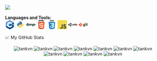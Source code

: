 [<img src="https://i.imgur.com/gtHOc3T.png">](https://youtube.com/c/javascriptmastery)

**Languages and Tools:**  
<code><img height="30" src="https://raw.githubusercontent.com/github/explore/80688e429a7d4ef2fca1e82350fe8e3517d3494d/topics/cpp/cpp.png"></code>
<code><img height="30" src="https://raw.githubusercontent.com/github/explore/80688e429a7d4ef2fca1e82350fe8e3517d3494d/topics/python/python.png"></code>
<code><img height="30" src="https://raw.githubusercontent.com/github/explore/80688e429a7d4ef2fca1e82350fe8e3517d3494d/topics/django/django.png"></code>
<code><img height="30" src="https://raw.githubusercontent.com/github/explore/80688e429a7d4ef2fca1e82350fe8e3517d3494d/topics/html/html.png"></code>
<code><img height="30" src="https://raw.githubusercontent.com/github/explore/80688e429a7d4ef2fca1e82350fe8e3517d3494d/topics/css/css.png"></code>
<code><img height="30" src="https://raw.githubusercontent.com/github/explore/80688e429a7d4ef2fca1e82350fe8e3517d3494d/topics/javascript/javascript.png"></code>
<code><img height="30" src="https://raw.githubusercontent.com/github/explore/80688e429a7d4ef2fca1e82350fe8e3517d3494d/topics/unity/unity.png"></code>
<code><img height="30" src="https://raw.githubusercontent.com/github/explore/80688e429a7d4ef2fca1e82350fe8e3517d3494d/topics/git/git.png"></code>

📈 My GitHub Stats

<p align="center">
<img src="https://github-readme-stats.vercel.app/api?username=tankvn&show_icons=true&theme=gotham" alt="tankvn" />
<img src="https://github-readme-stats.vercel.app/api?username=tankvn&show_icons=true&theme=radical" alt="tankvn" />
<img src="https://github-readme-stats.vercel.app/api?username=tankvn&show_icons=true&theme=merko" alt="tankvn" />
<img src="https://github-readme-stats.vercel.app/api?username=tankvn&show_icons=true&theme=gruvbox" alt="tankvn" />
<img src="https://github-readme-stats.vercel.app/api?username=tankvn&show_icons=true&theme=tokyonight" alt="tankvn" />
<img src="https://github-readme-stats.vercel.app/api?username=tankvn&show_icons=true&theme=onedark" alt="tankvn" />
<img src="https://github-readme-stats.vercel.app/api?username=tankvn&show_icons=true&theme=cobalt" alt="tankvn" />
<img src="https://github-readme-stats.vercel.app/api?username=tankvn&show_icons=true&theme=synthwave" alt="tankvn" />
<img src="https://github-readme-stats.vercel.app/api?username=tankvn&show_icons=true&theme=highcontrast" alt="tankvn" />
<img src="https://github-readme-stats.vercel.app/api?username=tankvn&show_icons=true&theme=dracula" alt="tankvn" />
<img src="https://github-readme-stats.vercel.app/api?username=tankvn&show_icons=true&theme=dark" alt="tankvn" />
</p>
